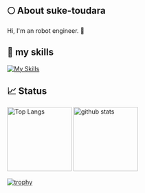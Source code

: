 ## 🌕 About suke-toudara
Hi, I'm an robot engineer. 🤝

## 🌱 my skills
[![My Skills](https://skillicons.dev/icons?i=python,cpp,cs,matlab,docker,arduino,linux)](https://skillicons.dev)


## 📈 Status
<p align="left"> 
  <img alt="Top Langs" height="150px" src="https://github-readme-stats.vercel.app/api/top-langs/?username=suke-toudara&layout=compact&theme=onedark&show_icons=true" />
  <img alt="github stats" height="150px" src="https://github-readme-stats.vercel.app/api?username=suke-toudara&theme=onedark"/>
</p>

[![trophy](https://github-profile-trophy.vercel.app/?username=suke-toudara)](https://github.com/ryo-ma/github-profile-trophy)


